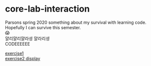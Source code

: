 # core-lab-interaction

Parsons spring 2020
something about my survival with learning code. <br>
Hopefully I can survive this semester. <br>
:scream: <br>
얄리얄리얄라셩 얄라리셩<br>
CODEEEEEE

<a href="studio/SessionK-Studio/Week02-Class02/index2_001.html"> exercise1 </a>
<br>
<a href="index2_002.html">exercise2 </a>
[display]("index.html")
